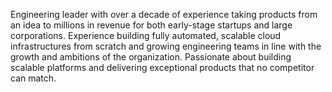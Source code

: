Engineering leader with over a decade of experience taking products from an idea to millions in revenue for both early-stage startups and large corporations. Experience building fully automated, scalable cloud infrastructures from scratch and growing engineering teams in line with the growth and ambitions of the organization. Passionate about building scalable platforms and delivering exceptional products that no competitor can match.
